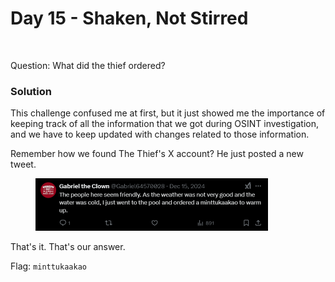 # Day 15 - Shaken, Not Stirred

<figure><img src="../../../.gitbook/assets/day15.png" alt="" width="375"><figcaption></figcaption></figure>

Question: What did the thief ordered?

### Solution

This challenge confused me at first, but it just showed me the importance of keeping track of all the information that we got during OSINT investigation, and we have to keep updated with changes related to those information.&#x20;

Remember how we found The Thief's X account? He just posted a new tweet.

<figure><img src="../../../.gitbook/assets/image (5) (1).png" alt="" width="372"><figcaption></figcaption></figure>

That's it. That's our answer.

Flag: `minttukaakao`
